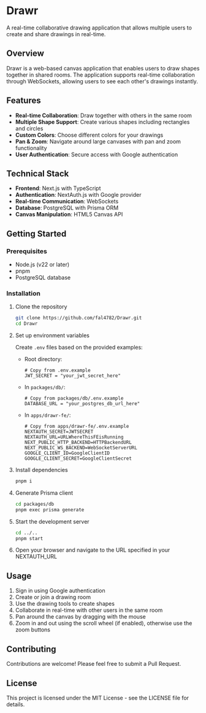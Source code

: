 # Drawr

A real-time collaborative drawing application that allows multiple users to create and share drawings in real-time.

## Overview

Drawr is a web-based canvas application that enables users to draw shapes together in shared rooms. The application supports real-time collaboration through WebSockets, allowing users to see each other's drawings instantly.

## Features

- **Real-time Collaboration**: Draw together with others in the same room
- **Multiple Shape Support**: Create various shapes including rectangles and circles
- **Custom Colors**: Choose different colors for your drawings
- **Pan & Zoom**: Navigate around large canvases with pan and zoom functionality
- **User Authentication**: Secure access with Google authentication


## Technical Stack

- **Frontend**: Next.js with TypeScript
- **Authentication**: NextAuth.js with Google provider
- **Real-time Communication**: WebSockets
- **Database**: PostgreSQL with Prisma ORM
- **Canvas Manipulation**: HTML5 Canvas API

## Getting Started

### Prerequisites

- Node.js (v22 or later)
- pnpm
- PostgreSQL database

### Installation

1. Clone the repository

   ```bash
   git clone https://github.com/fal4782/Drawr.git
   cd Drawr
   ```

2. Set up environment variables

   Create `.env` files based on the provided examples:

   - Root directory:
     ```
     # Copy from .env.example
     JWT_SECRET = "your_jwt_secret_here"
     ```
   - In `packages/db/`:
     ```
     # Copy from packages/db/.env.example
     DATABASE_URL = "your_postgres_db_url_here"
     ```
   - In `apps/drawr-fe/`:
     ```
     # Copy from apps/drawr-fe/.env.example
     NEXTAUTH_SECRET=JWTSECRET
     NEXTAUTH_URL=URLWhereThisFEisRunning
     NEXT_PUBLIC_HTTP_BACKEND=HTTPBackendURL
     NEXT_PUBLIC_WS_BACKEND=WebSocketServerURL
     GOOGLE_CLIENT_ID=GoogleClientID
     GOOGLE_CLIENT_SECRET=GoogleClientSecret
     ```

3. Install dependencies

   ```bash
   pnpm i
   ```

4. Generate Prisma client

   ```bash
   cd packages/db
   pnpm exec prisma generate
   ```

5. Start the development server

   ```bash
   cd ../..
   pnpm start
   ```

6. Open your browser and navigate to the URL specified in your NEXTAUTH_URL

## Usage

1. Sign in using Google authentication
2. Create or join a drawing room
3. Use the drawing tools to create shapes
4. Collaborate in real-time with other users in the same room
5. Pan around the canvas by dragging with the mouse
6. Zoom in and out using the scroll wheel (if enabled), otherwise use the zoom buttons

## Contributing

Contributions are welcome! Please feel free to submit a Pull Request.

## License

This project is licensed under the MIT License - see the LICENSE file for details.
